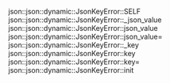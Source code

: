 json::json::dynamic::JsonKeyError::SELF
json::json::dynamic::JsonKeyError::_json_value
json::json::dynamic::JsonKeyError::json_value
json::json::dynamic::JsonKeyError::json_value=
json::json::dynamic::JsonKeyError::_key
json::json::dynamic::JsonKeyError::key
json::json::dynamic::JsonKeyError::key=
json::json::dynamic::JsonKeyError::init
